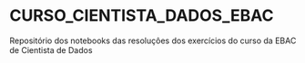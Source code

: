 # CURSO_CIENTISTA_DADOS_EBAC
Repositório dos notebooks das resoluçôes dos exercícios do curso da EBAC de Cientista de Dados
